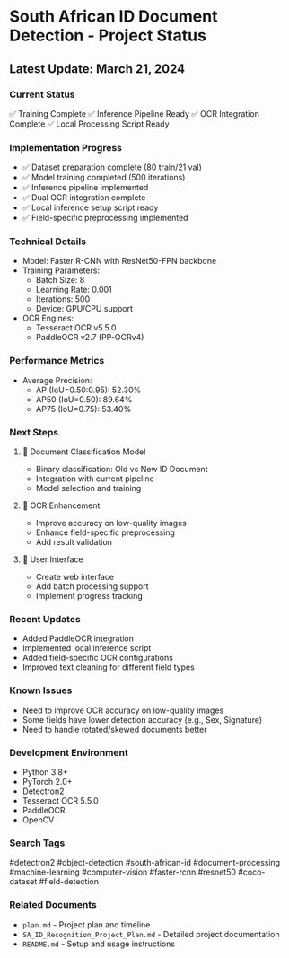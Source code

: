 # South African ID Document Detection - Project Status

## Latest Update: March 21, 2024

### Current Status
✅ Training Complete
✅ Inference Pipeline Ready
✅ OCR Integration Complete
✅ Local Processing Script Ready

### Implementation Progress
- ✅ Dataset preparation complete (80 train/21 val)
- ✅ Model training completed (500 iterations)
- ✅ Inference pipeline implemented
- ✅ Dual OCR integration complete
- ✅ Local inference setup script ready
- ✅ Field-specific preprocessing implemented

### Technical Details
- Model: Faster R-CNN with ResNet50-FPN backbone
- Training Parameters:
  * Batch Size: 8
  * Learning Rate: 0.001
  * Iterations: 500
  * Device: GPU/CPU support
- OCR Engines:
  * Tesseract OCR v5.5.0
  * PaddleOCR v2.7 (PP-OCRv4)

### Performance Metrics
- Average Precision:
  * AP (IoU=0.50:0.95): 52.30%
  * AP50 (IoU=0.50): 89.64%
  * AP75 (IoU=0.75): 53.40%

### Next Steps
1. 🔄 Document Classification Model
   - Binary classification: Old vs New ID Document
   - Integration with current pipeline
   - Model selection and training

2. 🔄 OCR Enhancement
   - Improve accuracy on low-quality images
   - Enhance field-specific preprocessing
   - Add result validation

3. 🔄 User Interface
   - Create web interface
   - Add batch processing support
   - Implement progress tracking

### Recent Updates
- Added PaddleOCR integration
- Implemented local inference script
- Added field-specific OCR configurations
- Improved text cleaning for different field types

### Known Issues
- Need to improve OCR accuracy on low-quality images
- Some fields have lower detection accuracy (e.g., Sex, Signature)
- Need to handle rotated/skewed documents better

### Development Environment
- Python 3.8+
- PyTorch 2.0+
- Detectron2
- Tesseract OCR 5.5.0
- PaddleOCR
- OpenCV

### Search Tags
#detectron2 #object-detection #south-african-id #document-processing #machine-learning #computer-vision #faster-rcnn #resnet50 #coco-dataset #field-detection

### Related Documents
- `plan.md` - Project plan and timeline
- `SA_ID_Recognition_Project_Plan.md` - Detailed project documentation
- `README.md` - Setup and usage instructions